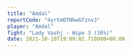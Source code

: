 ```yaml
---
title: "Amdal"
reportCode: "4yrtmDTNkwGfznvJ"
player: "Amdal"
fight: "Lady Vashj - Wipe 3 (16%)"
date: 2021-10-10T19:09:02.718000+00:00
---
```

